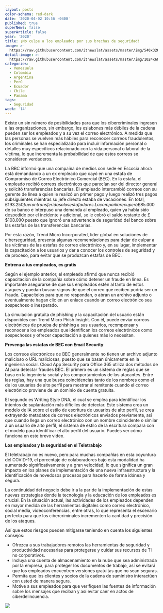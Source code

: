 ```yaml
---
layout: posts
color-schema: red-dark
date: '2020-04-02 10:56 -0400'
published: true
superNews: false
superArticle: false
year: '2020'
title: ¡No culpe a los empleados por sus brechas de seguridad!
image: >-
  https://raw.githubusercontent.com/itnewslat/assets/master/img/540x320/Empleados-Lego-p.jpg
detail-image: >-
  https://raw.githubusercontent.com/itnewslat/assets/master/img/1024x680/Empleados-Lego-g.jpg
categories:
  - Venezuela
  - Colombia
  - Argentina
  - Perú
  - Ecuador
  - Chile
  - Panama
tags:
  - Seguridad
week: '14'
---
```

Existe un sin número de posibilidades para que los cibercriminales ingresen a las organizaciones, sin embargo, los eslabones más débiles de la cadena pueden ser los empleados y a su vez el correo electrónico. A medida que las personas se vuelven más hábiles para reconocer correos fraudulentos, los criminales se han especializado para incluir información personal o detalles muy específicos relacionado con la vida personal o laboral de la víctima, lo que incrementa la probabilidad de que estos correos se consideren verdaderos.

La BBC informó que una compañía de medios con sede en Escocia ahora está demandando a un ex empleado que cayó en una estafa de Compromiso de Correo Electrónico Comercial (BEC). En la estafa, el empleado recibió correos electrónicos que parecían ser del director general y solicitó transferencias bancarias. El empleado intercambió correos con su gerente de línea a quien le realizó un primer pago y luego realizó tres pagos subsiguientes mientras su jefe directo estaba de vacaciones. En total, £$193.250 fueron transferidos a los estafadores. La compañía recuperó £$85.000 de su banco e interpuso una demanda al empleado, quien ya había sido despedido por el incidente y adicional, se le cobró el saldo restante de £$108.000 puesto que ignoró una advertencia de seguridad del banco sobre las estafas de las transferencias bancarias.

Por esta razón, Trend Micro Incorporated, líder global en soluciones de ciberseguridad, presenta algunas recomendaciones para dejar de culpar a las víctimas de las estafas de correo electrónico y, en su lugar, implementar la capacitación a los usuarios y dar a conocer los controles de seguridad y de proceso, para evitar que se produzcan estafas de BEC.

**Entrena a tus empleados, es gratis**

Según el ejemplo anterior, el empleado afirmó que nunca recibió capacitación de la compañía sobre cómo detener un fraude en línea. Es importante asegurarse de que sus empleados estén al tanto de estos ataques y puedan buscar signos de que el correo que reciben podría ser un fraude. Capacítelos para que no respondan, o abran un archivo adjunto o eventualmente hagan clic en un enlace cuando un correo electrónico sea sospechoso o inesperado.  

La simulación gratuita de phishing y la capacitación del usuario están disponibles con Trend Micro Phish Insight. Con él, puede enviar correos electrónicos de prueba de phishing a sus usuarios, recompensar y reconocer a los empleados que identifican los correos electrónicos como sospechosos y ofrecer capacitación a quienes más lo necesitan. 

**Prevenga las estafas de BEC con Email Security**

Los correos electrónicos de BEC generalmente no tienen un archivo adjunto malicioso o URL maliciosas, puesto que se basan únicamente en la ingeniería social. Cloud App Security para Office 365 utiliza dos métodos de AI para detectar fraudes BEC. El primero es un sistema de reglas que se basa en la ingeniería social y los comportamientos de los atacantes. Entre las reglas, hay una que busca coincidencias tanto de los nombres como el de los usuarios de alto perfil para mostrar al remitente cuando el correo electrónico proviene de un dominio de cuenta gratuita.

El segundo es Writing Style DNA, el cual se emplea para identificar los intentos de suplantación más difíciles de detectar. Este sistema crea un modelo de IA sobre el estilo de escritura de usuarios de alto perfil, se crea extrayendo metadatos de correos electrónicos enviados previamente, así que cuando llega un correo electrónico con un nombre coincidente o similar a un usuario de alto perfil, el sistema de estilo de la escritura compara con el modelo para identificar el alto perfil del usuario. Puedes ver cómo funciona en este breve video.

**Los empleados y la seguridad en el Teletrabajo**

El teletrabajo no es nuevo, pero para muchas compañías en esta coyuntura del COVID-19, el porcentaje de colaboradores bajo esta modalidad ha aumentado significativamente y a gran velocidad, lo que significa un gran impacto en los planes de implementación de una nueva infraestructura y la identificación de novedosos procesos para hacerlo de forma idónea y segura. 

La continuidad del negocio debe ir a la par de la implementación de estas nuevas estrategias donde la tecnología y la educación de los empleados es crucial. En la situación actual, las actividades de los empleados dependen en mayor medida de las herramientas digitales como correo electrónico, social media, videoconferencias, entre otras, lo que representa el escenario perfecto para que los cibercriminales incrementen la cantidad y precisión de los ataques.

Así que estos riesgos pueden mitigarse teniendo en cuenta los siguientes consejos:

- Ofrezca a sus trabajadores remotos las herramientas de seguridad y productividad necesarias para protegerse y cuidar sus recursos de TI no corporativos.
- Incluya una cuenta de almacenamiento en la nube que sea administrada por la empresa, para proteger los documentos de trabajo, así se evitará que los empleados encuentren versiones gratuitas que no sean seguras.
- Permita que los clientes y socios de la cadena de suministro interactúen con usted de manera segura.
- Motive a sus empleados para que verifiquen las fuentes de información sobre los mensajes que reciban y así evitar caer en actos de ciberdelincuencia.

<img src="https://tracker.metricool.com/c3po.jpg?hash=56f88a41e39ab42c063cc51676587a04"/>